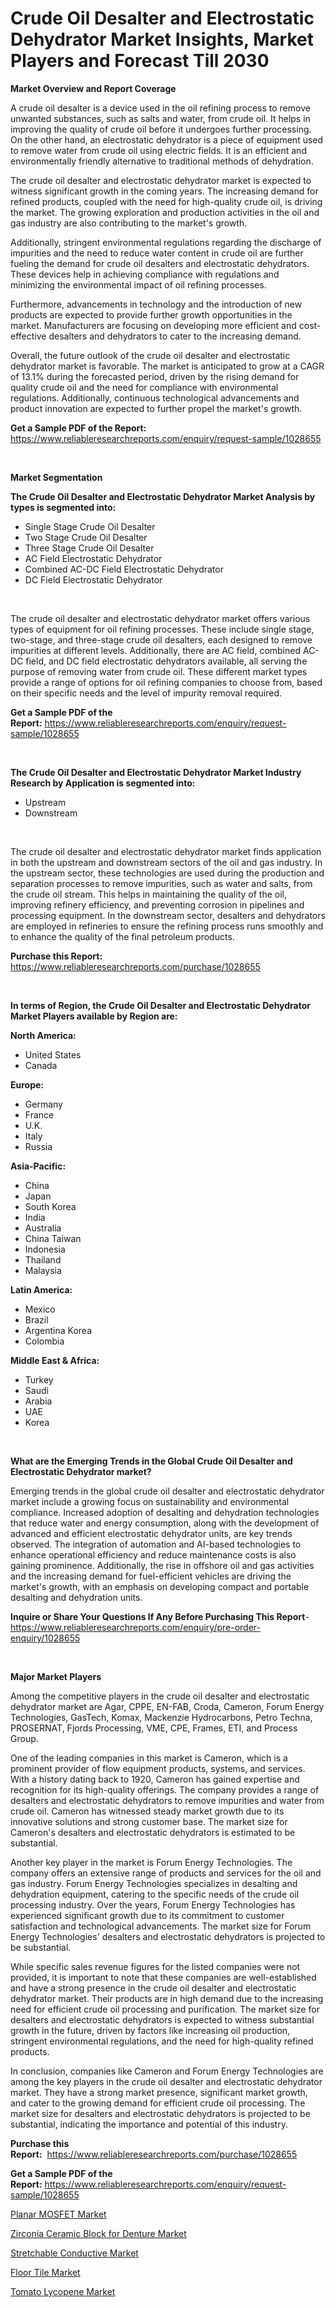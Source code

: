 <p><h1>Crude Oil Desalter and Electrostatic Dehydrator Market Insights, Market Players and Forecast Till 2030</h1></p><p><strong>Market Overview and Report Coverage</strong></p>
<p><p>A crude oil desalter is a device used in the oil refining process to remove unwanted substances, such as salts and water, from crude oil. It helps in improving the quality of crude oil before it undergoes further processing. On the other hand, an electrostatic dehydrator is a piece of equipment used to remove water from crude oil using electric fields. It is an efficient and environmentally friendly alternative to traditional methods of dehydration.</p><p>The crude oil desalter and electrostatic dehydrator market is expected to witness significant growth in the coming years. The increasing demand for refined products, coupled with the need for high-quality crude oil, is driving the market. The growing exploration and production activities in the oil and gas industry are also contributing to the market's growth.</p><p>Additionally, stringent environmental regulations regarding the discharge of impurities and the need to reduce water content in crude oil are further fueling the demand for crude oil desalters and electrostatic dehydrators. These devices help in achieving compliance with regulations and minimizing the environmental impact of oil refining processes.</p><p>Furthermore, advancements in technology and the introduction of new products are expected to provide further growth opportunities in the market. Manufacturers are focusing on developing more efficient and cost-effective desalters and dehydrators to cater to the increasing demand.</p><p>Overall, the future outlook of the crude oil desalter and electrostatic dehydrator market is favorable. The market is anticipated to grow at a CAGR of 13.1% during the forecasted period, driven by the rising demand for quality crude oil and the need for compliance with environmental regulations. Additionally, continuous technological advancements and product innovation are expected to further propel the market's growth.</p></p>
<p><strong>Get a Sample PDF of the Report:</strong> <a href="https://www.reliableresearchreports.com/enquiry/request-sample/1028655">https://www.reliableresearchreports.com/enquiry/request-sample/1028655</a></p>
<p>&nbsp;</p>
<p><strong>Market Segmentation</strong></p>
<p><strong>The Crude Oil Desalter and Electrostatic Dehydrator Market Analysis by types is segmented into:</strong></p>
<p><ul><li>Single Stage Crude Oil Desalter</li><li>Two Stage Crude Oil Desalter</li><li>Three Stage Crude Oil Desalter</li><li>AC Field Electrostatic Dehydrator</li><li>Combined AC-DC Field Electrostatic Dehydrator</li><li>DC Field Electrostatic Dehydrator</li></ul></p>
<p>&nbsp;</p>
<p><p>The crude oil desalter and electrostatic dehydrator market offers various types of equipment for oil refining processes. These include single stage, two-stage, and three-stage crude oil desalters, each designed to remove impurities at different levels. Additionally, there are AC field, combined AC-DC field, and DC field electrostatic dehydrators available, all serving the purpose of removing water from crude oil. These different market types provide a range of options for oil refining companies to choose from, based on their specific needs and the level of impurity removal required.</p></p>
<p><strong>Get a Sample PDF of the Report:</strong>&nbsp;<a href="https://www.reliableresearchreports.com/enquiry/request-sample/1028655">https://www.reliableresearchreports.com/enquiry/request-sample/1028655</a></p>
<p>&nbsp;</p>
<p><strong>The Crude Oil Desalter and Electrostatic Dehydrator Market Industry Research by Application is segmented into:</strong></p>
<p><ul><li>Upstream</li><li>Downstream</li></ul></p>
<p>&nbsp;</p>
<p><p>The crude oil desalter and electrostatic dehydrator market finds application in both the upstream and downstream sectors of the oil and gas industry. In the upstream sector, these technologies are used during the production and separation processes to remove impurities, such as water and salts, from the crude oil stream. This helps in maintaining the quality of the oil, improving refinery efficiency, and preventing corrosion in pipelines and processing equipment. In the downstream sector, desalters and dehydrators are employed in refineries to ensure the refining process runs smoothly and to enhance the quality of the final petroleum products.</p></p>
<p><strong>Purchase this Report:</strong>&nbsp; <a href="https://www.reliableresearchreports.com/purchase/1028655">https://www.reliableresearchreports.com/purchase/1028655</a></p>
<p>&nbsp;</p>
<p><strong>In terms of Region, the Crude Oil Desalter and Electrostatic Dehydrator Market Players available by Region are:</strong></p>
<p>
    <p> <strong> North America: </strong>
        <ul>
            <li>United States</li>
            <li>Canada</li>
        </ul>
        </p> 
    <p> <strong> Europe: </strong>
        <ul>
            <li>Germany</li>
            <li>France</li>
            <li>U.K.</li>
            <li>Italy</li>
            <li>Russia</li>
        </ul>
        </p> 
    <p> <strong> Asia-Pacific: </strong>
        <ul>
            <li>China</li>
            <li>Japan</li>
            <li>South Korea</li>
            <li>India</li>
            <li>Australia</li>
            <li>China Taiwan</li>
            <li>Indonesia</li>
            <li>Thailand</li>
            <li>Malaysia</li>
        </ul>
        </p> 
    <p> <strong> Latin America: </strong>
        <ul>
            <li>Mexico</li>
            <li>Brazil</li>
            <li>Argentina Korea</li>
            <li>Colombia</li>
        </ul>
        </p> 
    <p> <strong> Middle East & Africa: </strong>
        <ul>
            <li>Turkey</li>
            <li>Saudi</li>
            <li>Arabia</li>
            <li>UAE</li>
            <li>Korea</li>
        </ul>
    </p>
    </p>
<p>&nbsp;</p>
<p><strong>What are the Emerging Trends in the Global Crude Oil Desalter and Electrostatic Dehydrator market?</strong></p>
<p><p>Emerging trends in the global crude oil desalter and electrostatic dehydrator market include a growing focus on sustainability and environmental compliance. Increased adoption of desalting and dehydration technologies that reduce water and energy consumption, along with the development of advanced and efficient electrostatic dehydrator units, are key trends observed. The integration of automation and AI-based technologies to enhance operational efficiency and reduce maintenance costs is also gaining prominence. Additionally, the rise in offshore oil and gas activities and the increasing demand for fuel-efficient vehicles are driving the market's growth, with an emphasis on developing compact and portable desalting and dehydration units.</p></p>
<p><strong>Inquire or Share Your Questions If Any Before Purchasing This Report</strong>- <a href="https://www.reliableresearchreports.com/enquiry/pre-order-enquiry/1028655">https://www.reliableresearchreports.com/enquiry/pre-order-enquiry/1028655</a></p>
<p>&nbsp;</p>
<p><strong>Major Market Players</strong></p>
<p><p>Among the competitive players in the crude oil desalter and electrostatic dehydrator market are Agar, CPPE, EN-FAB, Croda, Cameron, Forum Energy Technologies, GasTech, Komax, Mackenzie Hydrocarbons, Petro Techna, PROSERNAT, Fjords Processing, VME, CPE, Frames, ETI, and Process Group.</p><p>One of the leading companies in this market is Cameron, which is a prominent provider of flow equipment products, systems, and services. With a history dating back to 1920, Cameron has gained expertise and recognition for its high-quality offerings. The company provides a range of desalters and electrostatic dehydrators to remove impurities and water from crude oil. Cameron has witnessed steady market growth due to its innovative solutions and strong customer base. The market size for Cameron's desalters and electrostatic dehydrators is estimated to be substantial.</p><p>Another key player in the market is Forum Energy Technologies. The company offers an extensive range of products and services for the oil and gas industry. Forum Energy Technologies specializes in desalting and dehydration equipment, catering to the specific needs of the crude oil processing industry. Over the years, Forum Energy Technologies has experienced significant growth due to its commitment to customer satisfaction and technological advancements. The market size for Forum Energy Technologies' desalters and electrostatic dehydrators is projected to be substantial.</p><p>While specific sales revenue figures for the listed companies were not provided, it is important to note that these companies are well-established and have a strong presence in the crude oil desalter and electrostatic dehydrator market. Their products are in high demand due to the increasing need for efficient crude oil processing and purification. The market size for desalters and electrostatic dehydrators is expected to witness substantial growth in the future, driven by factors like increasing oil production, stringent environmental regulations, and the need for high-quality refined products.</p><p>In conclusion, companies like Cameron and Forum Energy Technologies are among the key players in the crude oil desalter and electrostatic dehydrator market. They have a strong market presence, significant market growth, and cater to the growing demand for efficient crude oil processing. The market size for desalters and electrostatic dehydrators is projected to be substantial, indicating the importance and potential of this industry.</p></p>
<p><strong>Purchase this Report:</strong>&nbsp;&nbsp;<a href="https://www.reliableresearchreports.com/purchase/1028655">https://www.reliableresearchreports.com/purchase/1028655</a></p>
<p></p>
<p><strong>Get a Sample PDF of the Report:</strong>&nbsp;<a href="https://www.reliableresearchreports.com/enquiry/request-sample/1028655">https://www.reliableresearchreports.com/enquiry/request-sample/1028655</a></p>
<p><p><a href="https://www.reportprime.com/planar-mosfet-r2541">Planar MOSFET Market</a></p><p><a href="https://github.com/RoccoManning/Market-Research-Report-List-1/blob/main/zirconia-ceramic-block-for-denture-market.md">Zirconia Ceramic Block for Denture Market</a></p><p><a href="https://issuu.com/reportprime-2/docs/stretchable-conductive-market-size-2030.pptx?fr=xKAE9_zU1NQ">Stretchable Conductive Market</a></p><p><a href="https://www.reportprime.com/floor-tile-r461">Floor Tile Market</a></p><p><a href="https://www.linkedin.com/pulse/tomato-lycopene-market-insights-players-forecast-till-cj2de/">Tomato Lycopene Market</a></p></p>